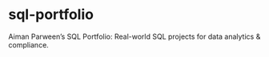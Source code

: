 # sql-portfolio
Aiman Parween’s SQL Portfolio: Real-world SQL projects for data analytics &amp; compliance.
